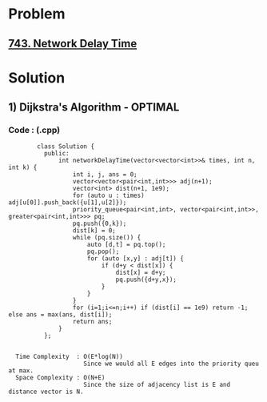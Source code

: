 # Problem

## [743. Network Delay Time](https://leetcode.com/problems/network-delay-time/)


# Solution 

## 1) Dijkstra's Algorithm - OPTIMAL

     
      
      
   ### Code : (.cpp)
    
            class Solution {
              public:
                  int networkDelayTime(vector<vector<int>>& times, int n, int k) {
                      int i, j, ans = 0;
                      vector<vector<pair<int,int>>> adj(n+1);
                      vector<int> dist(n+1, 1e9);
                      for (auto u : times) adj[u[0]].push_back({u[1],u[2]});
                      priority_queue<pair<int,int>, vector<pair<int,int>>, greater<pair<int,int>>> pq;
                      pq.push({0,k});
                      dist[k] = 0;
                      while (pq.size()) {
                          auto [d,t] = pq.top(); 
                          pq.pop();
                          for (auto [x,y] : adj[t]) {
                              if (d+y < dist[x]) {
                                  dist[x] = d+y;
                                  pq.push({d+y,x});
                              }
                          }
                      }
                      for (i=1;i<=n;i++) if (dist[i] == 1e9) return -1; else ans = max(ans, dist[i]);
                      return ans;
                  }
              };
            
 
      Time Complexity  : O(E*log(N)) 
                         Since we would all E edges into the priority queu at max.
      Space Complexity : O(N+E)
                         Since the size of adjacency list is E and distance vector is N.
